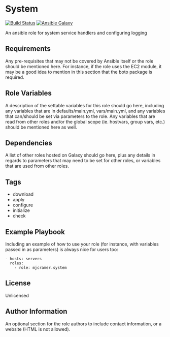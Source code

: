 System
======
[![Build Status](https://travis-ci.org/mjcramer/ansible-role-system.svg?branch=master)](https://travis-ci.org/mjcramer/ansible-role-system) [![Ansible Galaxy](https://img.shields.io/badge/ansible--galaxy-mjcramer.system-green.svg)](https://galaxy.ansible.com/mjcramer/system/) 

An ansible role for system service handlers and configuring logging

Requirements
------------

Any pre-requisites that may not be covered by Ansible itself or the role should be mentioned here. For instance, if the role uses the EC2 module, it may be a good idea to mention in this section that the boto package is required.

Role Variables
--------------

A description of the settable variables for this role should go here, including any variables that are in defaults/main.yml, vars/main.yml, and any variables that can/should be set via parameters to the role. Any variables that are read from other roles and/or the global scope (ie. hostvars, group vars, etc.) should be mentioned here as well.

Dependencies
------------

A list of other roles hosted on Galaxy should go here, plus any details in regards to parameters that may need to be set for other roles, or variables that are used from other roles.

Tags
----
- download
- apply
- configure
- initialize
- check

Example Playbook
----------------

Including an example of how to use your role (for instance, with variables passed in as parameters) is always nice for users too:

```
- hosts: servers
  roles:
    - role: mjcramer.system
```

License
-------

Unlicensed

Author Information
------------------

An optional section for the role authors to include contact information, or a website (HTML is not allowed).
